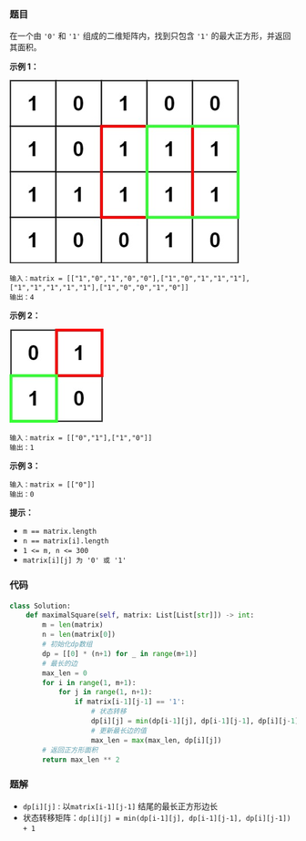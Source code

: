 ### 题目

在一个由 `'0'` 和 `'1'` 组成的二维矩阵内，找到只包含 `'1'` 的最大正方形，并返回其面积。

**示例 1：**

![img1](./images/221-1.jpg)

```
输入：matrix = [["1","0","1","0","0"],["1","0","1","1","1"],["1","1","1","1","1"],["1","0","0","1","0"]]
输出：4
```

**示例 2：**

![img2](images/221-2.jpg)

```
输入：matrix = [["0","1"],["1","0"]]
输出：1
```

**示例 3：**

```
输入：matrix = [["0"]]
输出：0
``` 

**提示：**

- `m == matrix.length`
- `n == matrix[i].length`
- `1 <= m, n <= 300`
- `matrix[i][j] 为 '0' 或 '1'`

### 代码

```python
class Solution:
    def maximalSquare(self, matrix: List[List[str]]) -> int:
        m = len(matrix)
        n = len(matrix[0])
        # 初始化dp数组
        dp = [[0] * (n+1) for _ in range(m+1)]
        # 最长的边
        max_len = 0
        for i in range(1, m+1):
            for j in range(1, n+1):
                if matrix[i-1][j-1] == '1':
                    # 状态转移
                    dp[i][j] = min(dp[i-1][j], dp[i-1][j-1], dp[i][j-1]) + 1
                    # 更新最长边的值
                    max_len = max(max_len, dp[i][j])
        # 返回正方形面积
        return max_len ** 2
```

### 题解

- `dp[i][j]` : 以`matrix[i-1][j-1]` 结尾的最长正方形边长
- 状态转移矩阵：`dp[i][j] = min(dp[i-1][j], dp[i-1][j-1], dp[i][j-1]) + 1`